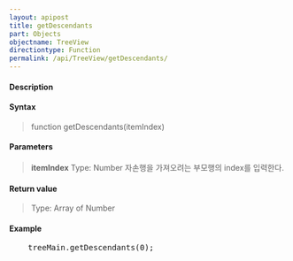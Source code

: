 ```yaml
---
layout: apipost
title: getDescendants
part: Objects
objectname: TreeView
directiontype: Function
permalink: /api/TreeView/getDescendants/
---
```



#### Description

> 

#### Syntax

> function getDescendants(itemIndex)

#### Parameters

> **itemIndex**
> Type: Number
> 자손행을 가져오려는 부모행의 index를 입력한다.

#### Return value

> Type: Array of Number
> 

#### Example

<pre class="prettyprint">
    treeMain.getDescendants(0);    
</pre>


